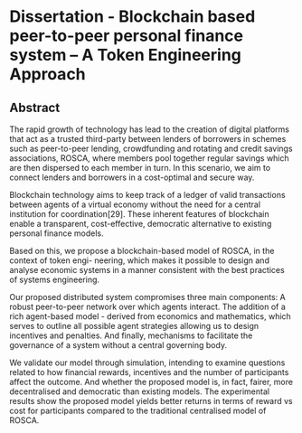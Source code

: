 # Dissertation - Blockchain based peer-to-peer personal finance system – A Token Engineering Approach

## Abstract
The rapid growth of technology has lead to the creation of digital platforms that act as a trusted
third-party between lenders of borrowers in schemes such as peer-to-peer lending, crowdfunding
and rotating and credit savings associations, ROSCA, where members pool together regular
savings which are then dispersed to each member in turn. In this scenario, we aim to connect
lenders and borrowers in a cost-optimal and secure way. 

Blockchain technology aims to keep track of a ledger of valid transactions between agents of a virtual 
economy without the need for a central institution for coordination[29]. These inherent features of 
blockchain enable a transparent, cost-effective, democratic alternative to existing personal finance models.

Based on this, we propose a blockchain-based model of ROSCA, in the context of token engi-
neering, which makes it possible to design and analyse economic systems in a manner consistent
with the best practices of systems engineering. 

Our proposed distributed system compromises three main components: A robust peer-to-peer network 
over which agents interact. The addition of a rich agent-based model - derived from economics and 
mathematics, which serves to outline all possible agent strategies allowing us to design incentives 
and penalties. And finally, mechanisms to facilitate the governance of a system without a central governing body.

We validate our model through simulation, intending to examine questions related to how
financial rewards, incentives and the number of participants affect the outcome. And whether
the proposed model is, in fact, fairer, more decentralised and democratic than existing models.
The experimental results show the proposed model yields better returns in terms of
reward vs cost for participants compared to the traditional centralised model of ROSCA.
